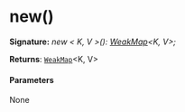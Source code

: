 # new()





**Signature:** _new < K, V >(): [WeakMap](../../es6-collections.api/interface/weakmap.md)<K, V>;_

**Returns**: [`WeakMap`](../../es6-collections.api/interface/weakmap.md)<K, V>





#### Parameters
None


